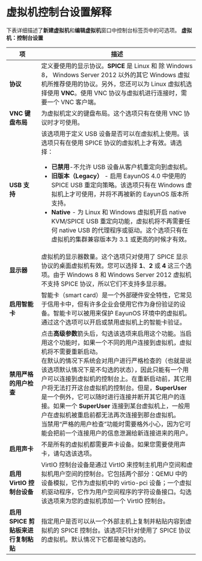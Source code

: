 # 虚拟机控制台设置解释

下表详细描述了**新建虚拟机**和**编辑虚拟机**窗口中控制台标签页中的可选项。
**虚拟机：控制台设置**

| **项** | **描述** |
| ------ | -------- |
| **协议** | 定义要使用的显示协议。**SPICE** 是 Linux 和 除 Windows 8， Windows Server 2012 以外的其它 Windows 虚拟机所推荐使用的协议。另外，您还可以为 Linux 虚拟机选择使用 **VNC**。使用 VNC 协议与虚拟机进行连接时，需要一个 VNC 客户端。 |
| **VNC 键盘布局** | 为虚拟机定义的键盘布局。这个选项只有在使用 VNC 协议时才可使用。 |
| **USB 支持** | 该选项用于定义 USB 设备是否可以在虚拟机上使用。该选项只有在使用 SPICE 协议的虚拟机上才有效。请选择：<ul><li>**已禁用**-不允许 USB 设备从客户机重定向到虚拟机。</li><li>**旧版本（Legacy）** - 启用 EayunOS 4.0 中使用的 SPICE USB 重定向策略。该选项只有在 Windows 虚拟机上才可使用，并将不再被新的 EayunOS 版本所支持。</li><li>**Native** - 为 Linux 和 Windows 虚拟机开启 native KVM/SPICE USB 重定向功能，虚拟机将不再需要任何 native USB 的代理程序或驱动。这个选项只有在虚拟机的集群兼容版本为 3.1 或更高的时候才有效。</li></ul>|
| **显示器** | 虚拟机的显示器数量。这个选项只对使用了 SPICE 显示协议的桌面虚拟机有效。您可以选择 **1**、**2** 或 **4** 这三个选项。由于 Windows 8 和 Windows Server 2012 虚拟机不支持 SPICE 协议，所以它们不支持多显示器。|
| **启用智能卡** | 智能卡（smart card）是一个外部硬件安全特性，它常见于信用卡中，但有许多企业会使用它作为身份验证的设备。智能卡可以被用来保护 EayunOS  环境中的虚拟机。通过这个选项可以开启或禁用虚拟机上的智能卡验证。 |
| **禁用严格的用户检查** | 点击**高级参数**箭头后，勾选该选项来启用这个功能。当启用这个功能时，如果一个不同的用户连接到虚拟机，虚拟机将不需要重新启动。<br/>在默认的情况下系统会对用户进行严格检查的（也就是说该选项默认情况下是不勾选的状态），因此只能有一个用户可以连接到虚拟机的控制台上。在重新启动前，其它用户将无法打开这台虚拟机的控制台。但是，**SuperUser** 是一个例外，它可以随时进行连接并断开其它用户的连接。如果一个 **SuperUser** 连接到某台虚拟机上，一般用户在虚拟机被重启前都无法再次连接到那台虚拟机。<br/>当禁用“严格的用户检查”功能时需要格外小心，因为它可能会把前一个连接用户的信息泄漏给新连接进来的用户。 |
| **启用声卡** | 不是所有的虚拟机都需要声卡设备。如果您需要使用声卡，请勾选该选项。 |
| **启用 VirtIO 控制台设备** | VirtIO 控制台设备是通过 VirtIO 来控制主机用户空间和虚拟机用户空间的控制台。它包括两个部分：QEMU 中的设备模拟，它作为虚拟机中的 virtio-pci 设备；一个虚拟机驱动程序，它作为用户空间程序的字符设备接口。勾选该选项来为您的虚拟机添加一个 VirtIO 控制台。|
| **启用 SPICE 剪贴板来进行复制粘贴** | 指定用户是否可以从一个外部主机上复制并粘贴内容到虚拟机的 SPICE 控制台。该选项只针对使用了 SPICE 协议的虚拟机。默认情况下它都是被勾选的。 |

